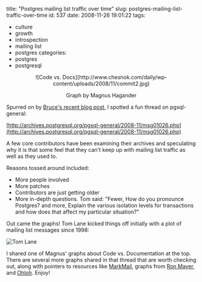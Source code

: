 title: "Postgres mailing list traffic over time"
slug: postgres-mailing-list-traffic-over-time
id: 537
date: 2008-11-26 19:01:22
tags: 
- culture
- growth
- introspection
- mailing list
- postgres
categories: 
- postgres
- postgresql

<center>![Code vs. Docs](http://www.chesnok.com/daily/wp-content/uploads/2008/11/commit2.jpg)

Graph by Magnus Hagander</font>
</center>

Spurred on by [Bruce's recent blog post](http://momjian.us/main/blogs/pgblog.html#November_20_2008), I spotted a fun thread on pgsql-general:

[http://archives.postgresql.org/pgsql-general/2008-11/msg01026.php](http://archives.postgresql.org/pgsql-general/2008-11/msg01026.php)

A few core contributors have been examining their archives and speculating why it is that some feel that they can't keep up with mailing list traffic as well as they used to.

Reasons tossed around included: 

*   More people involved
*   More patches
*   Contributors are just getting older
*   More in-depth questions. Tom said: "Fewer, How do you pronounce Postgres? and more, Explain the various isolation levels for transactions and how does that affect my particular situation?"

Out came the graphs! Tom Lane kicked things off initially with a plot of mailing list messages since 1998: 

![Tom Lane](http://www.chesnok.com/daily/wp-content/uploads/2008/11/noname.gif)

I shared one of Magnus' graphs about Code vs. Documentation at the top.  There are several more graphs shared in that thread that are worth checking out, along with pointers to resources like [MarkMail](http://pgsql.markmail.org/search/?q=list%3Aorg.postgresql.pgsql-general), graphs from [Ron Mayer]( http://0ape.com/postgres_mailinglist_size/), and [Ohloh](http://www.ohloh.net/projects/postgres/analyses/latest). Enjoy!
